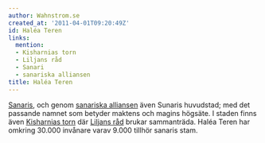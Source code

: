 ```yaml
---
author: Wahnstrom.se
created_at: '2011-04-01T09:20:49Z'
id: Haléa Teren
links:
  mention:
  - Kisharnias torn
  - Liljans råd
  - Sanari
  - sanariska alliansen
title: Haléa Teren
---
```


[Sanaris], och genom [sanariska alliansen] även Sunaris huvudstad; med det passande namnet som
betyder maktens och magins högsäte. I staden finns även [Kisharnias torn] där [Liljans råd] brukar
sammanträda. Haléa Teren har omkring 30.000 invånare varav 9.000 tillhör sanaris stam.

  [Sanaris]: Sanari
  [sanariska alliansen]: sanariska_alliansen
  [Kisharnias torn]: Kisharnias_torn
  [Liljans råd]: Liljans_råd